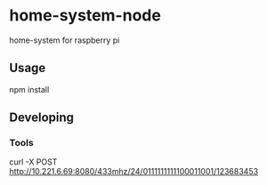 # home-system-node
home-system for raspberry pi



## Usage
npm install


## Developing



### Tools
curl -X POST http://10.221.6.69:8080/433mhz/24/0111111111100011001/123683453

